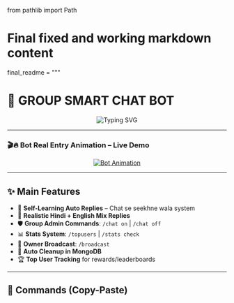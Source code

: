 from pathlib import Path

# Final fixed and working markdown content
final_readme = """
# 🤖 GROUP SMART CHAT BOT

<div align="center">
  <img src="https://readme-typing-svg.demolab.com?font=Fira+Code&size=22&pause=1000&color=F75C7E&center=true&vCenter=true&width=500&lines=👑+Professional+Bot+By+@asbhaibsr;💬+Stylish+Chat+System+For+Telegram;🔥+Loved+By+Many+Group+Owners" alt="Typing SVG" />
</div>

---

### 🎬🔥 Bot Real Entry Animation – Live Demo

<div align="center">
  <a href="https://t.me/asbhai_bsr/999">
    <img src="https://readme-typing-svg.demolab.com?font=Fira+Code&duration=3000&pause=300&color=F97316&center=true&vCenter=true&multiline=true&width=600&lines=👩‍💻+Bot+Warming+Up...;⚡+Loading+Main+Modules...;💬+Chat+System+Activated!;🎉+Now+Talking+Like+A+Real+Person..." alt="Bot Animation" />
  </a>
</div>

---

## ✨ Main Features

- 🤖 **Self-Learning Auto Replies** – Chat se seekhne wala system
- 💬 **Realistic Hindi + English Mix Replies**
- 🛡️ **Group Admin Commands**: `/chat on` | `/chat off`
- 📊 **Stats System**: `/topusers` | `/stats check`
- 📢 **Owner Broadcast**: `/broadcast`
- 🧹 **Auto Cleanup in MongoDB**
- 🏆 **Top User Tracking** for rewards/leaderboards

---

## 📜 Commands (Copy-Paste)

